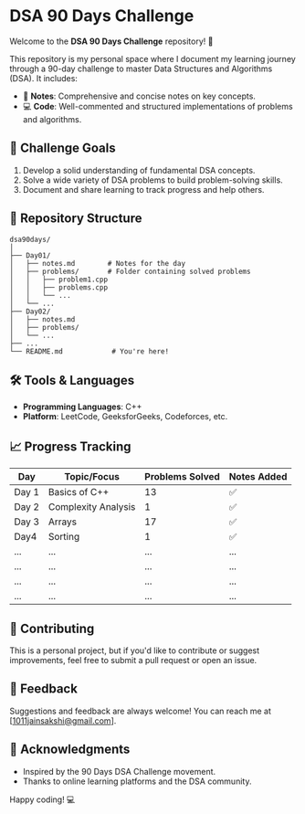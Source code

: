# DSA 90 Days Challenge  

Welcome to the **DSA 90 Days Challenge** repository! 🚀  

This repository is my personal space where I document my learning journey through a 90-day challenge to master Data Structures and Algorithms (DSA). It includes:  
- 📄 **Notes**: Comprehensive and concise notes on key concepts.  
- 💻 **Code**: Well-commented and structured implementations of problems and algorithms.  

## 🏁 Challenge Goals  
1. Develop a solid understanding of fundamental DSA concepts.  
2. Solve a wide variety of DSA problems to build problem-solving skills.  
3. Document and share learning to track progress and help others.  

## 📂 Repository Structure  
```
dsa90days/
│
├── Day01/
│   ├── notes.md        # Notes for the day
│   ├── problems/       # Folder containing solved problems
│   │   ├── problem1.cpp
│   │   ├── problems.cpp
│   │   └── ...
│   └── ...
├── Day02/
│   ├── notes.md
│   ├── problems/
│   └── ...
├── ...
└── README.md            # You're here!
```

## 🛠️ Tools & Languages  
- **Programming Languages**: C++  
- **Platform**: LeetCode, GeeksforGeeks, Codeforces, etc.  

## 📈 Progress Tracking  
| Day  | Topic/Focus                     | Problems Solved | Notes Added |  
|------|----------------------------------|-----------------|-------------|  
| Day 1|Basics of C++                     | 13              | ✅          |  
| Day 2|Complexity Analysis               | 1               | ✅          |  
| Day 3|Arrays                            | 17              | ✅          |  
| Day4 |Sorting                           | 1               | ✅          |  
| ...  | ...                              | ...             | ...         |  
| ...  | ...                              | ...             | ...         |  
| ...  | ...                              | ...             | ...         |  
| ...  | ...                              | ...             | ...         |  


## 🤝 Contributing  
This is a personal project, but if you'd like to contribute or suggest improvements, feel free to submit a pull request or open an issue.  

## 💬 Feedback  
Suggestions and feedback are always welcome! You can reach me at [1011jainsakshi@gmail.com].  

## 🌟 Acknowledgments  
- Inspired by the 90 Days DSA Challenge movement.  
- Thanks to online learning platforms and the DSA community.  

Happy coding! 💻  
